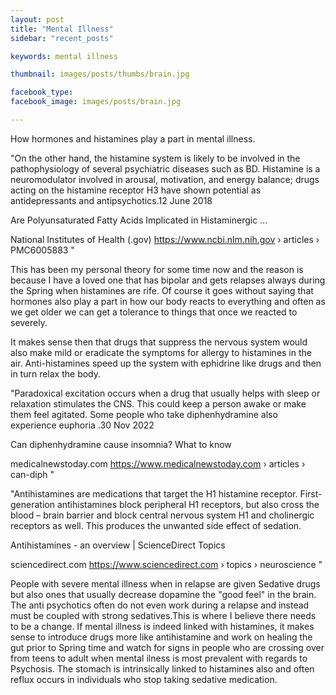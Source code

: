 ```yaml
---
layout: post
title: "Mental Illness"
sidebar: "recent_posts"

keywords: mental illness

thumbnail: images/posts/thumbs/brain.jpg

facebook_type: 
facebook_image: images/posts/brain.jpg

---
```

How hormones and histamines play a part in mental illness.

"On the other hand, the histamine system is likely to be involved in the pathophysiology of several psychiatric diseases such as BD. Histamine is a neuromodulator involved in arousal, motivation, and energy balance; drugs acting on the histamine receptor H3 have shown potential as antidepressants and antipsychotics.12 June 2018

Are Polyunsaturated Fatty Acids Implicated in Histaminergic ...

National Institutes of Health (.gov)
https://www.ncbi.nlm.nih.gov › articles › PMC6005883 "


This has been my personal theory for some time now and the reason is because I have a loved one that has bipolar and gets relapses always during the Spring when histamines are rife. Of course it goes without saying that hormones also play a part in how our body reacts to everything and often as we get older we can get a tolerance to things that once we reacted to severely.

It makes sense then that drugs that suppress the nervous system would also make mild or eradicate the symptoms for allergy to histamines in the air. Anti-histamines speed up the system with ephidrine like drugs and then in turn relax the body.

"Paradoxical excitation occurs when a drug that usually helps with sleep or relaxation stimulates the CNS. This could keep a person awake or make them feel agitated. Some people who take diphenhydramine also experience euphoria .30 Nov 2022

Can diphenhydramine cause insomnia? What to know

medicalnewstoday.com
https://www.medicalnewstoday.com › articles › can-diph "


"Antihistamines are medications that target the H1 histamine receptor. First-generation antihistamines block peripheral H1 receptors, but also cross the blood – brain barrier and block central nervous system H1 and cholinergic receptors as well. This produces the unwanted side effect of sedation.

Antihistamines - an overview | ScienceDirect Topics

sciencedirect.com
https://www.sciencedirect.com › topics › neuroscience "

People with severe mental illness when in relapse are given Sedative drugs but also ones that usually decrease dopamine the "good feel" in the brain. The anti psychotics often do not even work during a relapse and instead must be coupled with strong sedatives.This is where I believe there needs to be a change. If mental illness is indeed linked with histamines, it makes sense to introduce drugs more like antihistamine and work on healing the gut prior to Spring time and watch for signs in people who are crossing over from teens to adult when mental ilness is most prevalent with regards to Psychosis. The stomach is intrinsically linked to histamines also and often reflux occurs in individuals who stop taking sedative medication.
